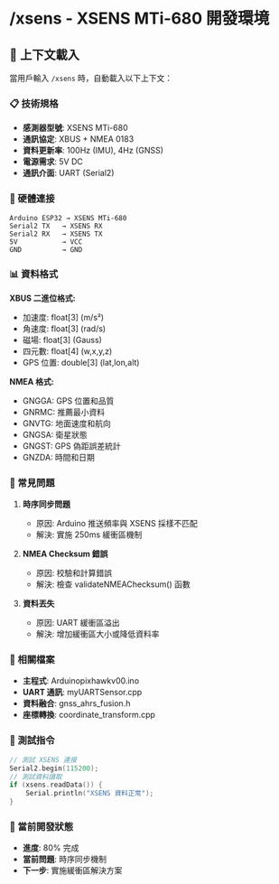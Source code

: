 # /xsens - XSENS MTi-680 開發環境

## 🎯 上下文載入
當用戶輸入 `/xsens` 時，自動載入以下上下文：

### 📋 技術規格
- **感測器型號**: XSENS MTi-680
- **通訊協定**: XBUS + NMEA 0183
- **資料更新率**: 100Hz (IMU), 4Hz (GNSS)
- **電源需求**: 5V DC
- **通訊介面**: UART (Serial2)

### 🔧 硬體連接
```
Arduino ESP32 → XSENS MTi-680
Serial2 TX   → XSENS RX
Serial2 RX   → XSENS TX
5V           → VCC
GND          → GND
```

### 📊 資料格式
**XBUS 二進位格式:**
- 加速度: float[3] (m/s²)
- 角速度: float[3] (rad/s)
- 磁場: float[3] (Gauss)
- 四元數: float[4] (w,x,y,z)
- GPS 位置: double[3] (lat,lon,alt)

**NMEA 格式:**
- GNGGA: GPS 位置和品質
- GNRMC: 推薦最小資料
- GNVTG: 地面速度和航向
- GNGSA: 衛星狀態
- GNGST: GPS 偽距誤差統計
- GNZDA: 時間和日期

### 🐛 常見問題
1. **時序同步問題**
   - 原因: Arduino 推送頻率與 XSENS 採樣不匹配
   - 解決: 實施 250ms 緩衝區機制

2. **NMEA Checksum 錯誤**
   - 原因: 校驗和計算錯誤
   - 解決: 檢查 validateNMEAChecksum() 函數

3. **資料丟失**
   - 原因: UART 緩衝區溢出
   - 解決: 增加緩衝區大小或降低資料率

### 📁 相關檔案
- **主程式**: Arduinopixhawkv00.ino
- **UART 通訊**: myUARTSensor.cpp
- **資料融合**: gnss_ahrs_fusion.h
- **座標轉換**: coordinate_transform.cpp

### 🧪 測試指令
```cpp
// 測試 XSENS 連接
Serial2.begin(115200);
// 測試資料讀取
if (xsens.readData()) {
    Serial.println("XSENS 資料正常");
}
```

### 🎯 當前開發狀態
- **進度**: 80% 完成
- **當前問題**: 時序同步機制
- **下一步**: 實施緩衝區解決方案